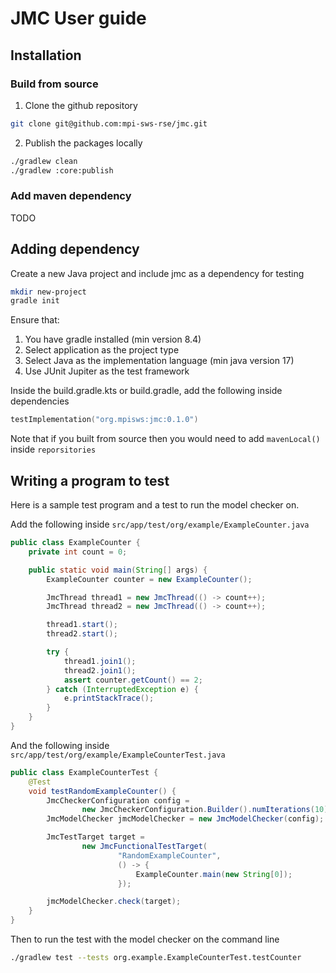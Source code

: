 # JMC User guide

## Installation

### Build from source

1. Clone the github repository

```bash
git clone git@github.com:mpi-sws-rse/jmc.git
```

2. Publish the packages locally

```bash
./gradlew clean
./gradlew :core:publish
```

### Add maven dependency

TODO

## Adding dependency

Create a new Java project and include jmc as a dependency for testing

```bash
mkdir new-project
gradle init
```

Ensure that:

1. You have gradle installed (min version 8.4)
2. Select application as the project type
3. Select Java as the implementation language (min java version 17)
4. Use JUnit Jupiter as the test framework

Inside the build.gradle.kts or build.gradle, add the following inside dependencies

```kotlin
testImplementation("org.mpisws:jmc:0.1.0")
```

Note that if you built from source then you would need to add `mavenLocal()` inside `reporsitories`

## Writing a program to test

Here is a sample test program and a test to run the model checker on.

Add the following inside `src/app/test/org/example/ExampleCounter.java`

```java
public class ExampleCounter {
    private int count = 0;

    public static void main(String[] args) {
        ExampleCounter counter = new ExampleCounter();

        JmcThread thread1 = new JmcThread(() -> count++);
        JmcThread thread2 = new JmcThread(() -> count++);

        thread1.start();
        thread2.start();

        try {
            thread1.join1();
            thread2.join1();
            assert counter.getCount() == 2;
        } catch (InterruptedException e) {
            e.printStackTrace();
        }
    }
}
```

And the following inside `src/app/test/org/example/ExampleCounterTest.java`

```java
public class ExampleCounterTest {
    @Test
    void testRandomExampleCounter() {
        JmcCheckerConfiguration config =
                new JmcCheckerConfiguration.Builder().numIterations(10).build();
        JmcModelChecker jmcModelChecker = new JmcModelChecker(config);

        JmcTestTarget target =
                new JmcFunctionalTestTarget(
                        "RandomExampleCounter",
                        () -> {
                            ExampleCounter.main(new String[0]);
                        });

        jmcModelChecker.check(target);
    }
}
```

Then to run the test with the model checker on the command line

```bash
./gradlew test --tests org.example.ExampleCounterTest.testCounter
```
